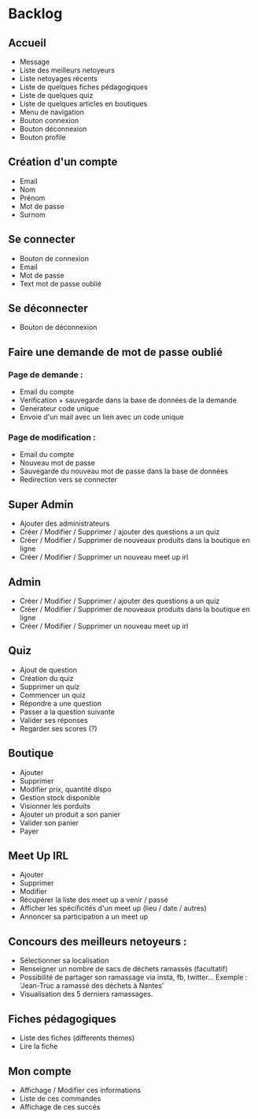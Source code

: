 # Backlog
## Accueil
- Message 
- Liste des meilleurs netoyeurs 
- Liste netoyages récents 
- Liste de quelques fiches pédagogiques
- Liste de quelques quiz
- Liste de quelques articles en boutiques 
- Menu de navigation 
- Bouton connexion
- Bouton déconnexion
- Bouton profile 
## Création d'un compte
- Email
- Nom
- Prénom
- Mot de passe 
- Surnom
## Se connecter
- Bouton de connexion
- Email
- Mot de passe 
- Text mot de passe oublié
## Se déconnecter
- Bouton de déconnexion
## Faire une demande de mot de passe oublié
### Page de demande : 
- Email du compte
- Verification + sauvegarde dans la base de données de la demande
- Generateur code unique 
- Envoie d'un mail avec un lien avec un code unique

### Page de modification  :
- Email du compte 
- Nouveau mot de passe
- Sauvegarde du nouveau mot de passe dans la base de données
- Redirection vers se connecter 
## Super Admin
- Ajouter des administrateurs
- Créer / Modifier / Supprimer / ajouter des questions a un quiz
- Créer / Modifier / Supprimer de nouveaux produits dans la boutique en ligne
- Créer / Modifier / Supprimer un nouveau meet up irl 
## Admin
- Créer / Modifier / Supprimer / ajouter des questions a un quiz
- Créer / Modifier / Supprimer de nouveaux produits dans la boutique en ligne
- Créer / Modifier / Supprimer un nouveau meet up irl 
## Quiz
- Ajout de question 
- Création du quiz
- Supprimer un quiz
- Commencer un quiz
- Répondre a une question
- Passer a la question suivante
- Valider ses réponses
- Regarder ses scores (?) 
## Boutique
- Ajouter
- Supprimer 
- Modifier prix, quantité dispo 
- Gestion stock disponible 
- Visionner les porduits
- Ajouter un produit a son panier
- Valider son panier
- Payer
## Meet Up IRL
- Ajouter
- Supprimer 
- Modifier
- Récupérer la liste des meet up a venir / passé
- Afficher les spécificités d'un meet up (lieu / date / autres) 
- Annoncer sa participation a un meet up
## Concours des meilleurs netoyeurs : 
- Sélectionner sa localisation
- Renseigner un nombre de sacs de déchets ramassés (facultatif)
- Possibilité de partager son ramassage via insta, fb, twitter... Exemple : 'Jean-Truc a ramassé des déchets à Nantes' 
- Visualisation des 5 derniers ramassages.
## Fiches pédagogiques
- Liste des fiches (differents thèmes)
- Lire la fiche 
## Mon compte
- Affichage / Modifier ces informations
- Liste de ces commandes
- Affichage de ces succés 
